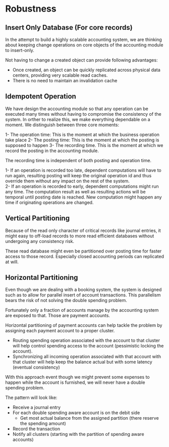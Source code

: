 # Robustness


## Insert Only Database (For core records)

In the attempt to build a highly scalable accounting system, we are thinking about keeping change operations on core objects of the accounting module to insert-only.

Not having to change a created object can provide following advantages:

- Once created, an object can be quickly replicated across physical data centers, providing very scalable read caches.
- There is no need to maintain an invalidation cache  

## Idempotent Operation

We have design the accounting module so that any operation can be executed many times without having to compromise the consistency of the system. In orther to realize this, we make everything dependable on a moment. We distinguish between three core moments:

1- The operation time: This is the moment at which the business operation take place
2- The posting time: This is the moment at which the posting is supposed to happen
3- The recording time. This is the moment at which we record the posting in the accounting module.

The recording time is independent of both posting and operation time.

1- If an operation is recorded too late, dependent computations will have to run again, resulting posting will keep the original operation id and thus override them without any impact on the rest of the system.  
2- If an operation is recorded to early, dependent computations might run any time. The computation result as well as resulting actions will be temporal until posting date is reached. New computation might happen any time if originating operations are changed.

## Vertical Partitioning

Because of the read only character of critical records like journal entries, it might easy to off-load records to more read efficient databases without undergoing any consistency risk. 

These read database might even be partitioned over posting time for faster access to those record. Especially closed accounting periods can replicated at will.


##  Horizontal Partitioning

Even though we are dealing with a booking system, the system is designed such as to allow for parallel insert of account transactions. This parallelism bears the risk of not solving the double spending problem.

Fortunately only a fraction of accounts manage by the accounting system are exposed to that. Those are payment accounts.

Horizontal partitioning of payment accounts can help tackle the problem by assigning each payment account to a proper cluster. 
- Routing spending operation associated with the account to that cluster will help control spending access to the account (pessimistic locking the account).
- Synchronizing all incoming operation associated with that account with that cluster will help keep the balance actual but with some latency (eventual consistency)

With this approach event though we might prevent some expenses to happen while the account is furnished, we will never have a double spending problem.

The pattern will look like:
- Receive a journal entry
- For each double spending aware account is on the debit side
  - Get most actual balance from the assigned partition (there reserve the spending amount)
- Record the transaction
- Notify all clusters (starting with the partition of spending aware accounts)  